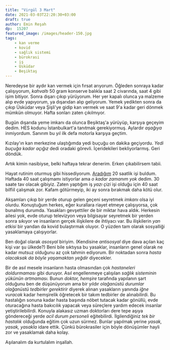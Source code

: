 ```yaml
---
title: "Virgül 3 Mart"
date: 2021-03-03T22:20:30+03:00
draft: true
author: Emin Reşah
dp:  15207
featured_image: /images/header-150.jpg
tags: 
    - kan verme
    - kovid
    - sağlık sistemi
    - bürokrasi
    - iş
    - Üsküdar
    - Beşiktaş
---
```


Neredeyse bir aydır kan vermek için fırsat arıyorum. Öğleden sonraya kadar
çalışıyorum, _kahvaltı_ 50 gram konserve balıkla saat 2 civarında, saat 4 gibi
işim bitiyor. Sonra dışarı çıkıp yürüyorum. Her yer kapalı olunca ya malzeme
alıp evde yapıyorum, ya dışarıdan alıp geliyorum. Yemek yedikten sonra da çıkıp
Üsküdar veya Şişli'ye gidip kan vermek ve saat 9'a kadar geri dönmek mümkün
olmuyor. Hafta sonları zaten çıkılmıyor. 

Bugün dışarıda yeme imkanı da olunca Beşiktaş'a yürüyüp, karşıya geçeyim dedim.
HES kodunu İstanbulkart'a tanıtmak gerekiyormuş. Aylardır _aşağıya_ inmiyordum.
Sanırım bu yıl ilk defa motorla karşıya geçtim.

Kızılay'ın kan merkezine ulaştığımda yedi buçuğu on dakika geçiyordu. *Yedi
buçuğa kadar açığız* dedi oradaki görevli. İçeridekileri bekliyorlarmış. Geri
döndük.

Artık kimin nasibiyse, belki haftaya tekrar denerim. Erken çıkabilirsem tabii.

Hayat rutinim oturmuş gibi hissediyorum. [Aradığım](../virgul-29-aralik--8408/)
20 saatlik işi buldum. Haftada 40 saat çalışmamı istiyorlar ama *o kadar zamanım
yok* dedim. 30 saate tav olacak gibiyiz. Zaten yaptığım iş _yazı çizi_ işi
olduğu için 40 saat bilfiil çalışmak zor. Kafam götürmeyip, iki ay sonra
bırakmak daha kötü olur. 

Akşamları çıkıp bir yerde oturup gelen geçeni seyretmek _imkanı_ olsa iyi
olurdu. Konuştuğum herkes, eğer kurallara riayet etmeye çalışıyorsa, çok
bunalmış durumda. Yasakları gevşettiler de bir miktar hava aldık. Herkesin
ailesi yok, evde oturup televizyon veya bilgisayar seyretmek bir yerden sonra
sıkıyor ve insanların gerçek ilişkilere de ihtiyacı var. Bu ilişkilerin _yan
etkisi_ bir yandan da kovid bulaştırmak oluyor. O yüzden tam olarak sosyalliği
yasaklamaya çalışıyorlar.

Ben doğal olarak _asosyal_ biriyim. (Kendisine _antisosyal_ diye dava açılan kaç
kişi var şu ülkede?) Beni bile sıktıysa bu yasaklar, insanların genel olarak ne
kadar mutsuz olduğunu az çok tahmin ediyorum. Bir noktadan sonra _hasta
olacaksak da böyle yaşamaktan yeğdir_ diyecekler.

Bir de asıl mesele insanların hasta olmasından çok _hastaneleri doldurmaması_
gibi duruyor. Asıl engellenmeye çalışılan _sağlık sisteminin yükünün artmaması._
Bunun _doktor, hemşire_ tarafında yapılanın şart olduğunu ben de düşünüyorum ama
bir yıldır _olağanüstü durumlar olağanüstü tedbirler gerektirir_ diyerek alınan
yasakların yanında _iğne vuracak_ kadar hemşirelik öğretecek bir takım tedbirler
de alınabilirdi. Bu hastalığın sonuna kadar hasta başında nöbet tutacak kadar
gönüllü, evde oturacağına hasta bakıcılık yapacak veya süreçlere yardım edecek
insanlar yetiştirilebilirdi. Konuyla alakasız uzman doktorları dere tepe aşıya
göndereceği yerde _acil durum personeli_ eğitebilirdi. İlgilendiğiniz _tek bir
hastalık_ olduğunda eğitim çok uzun sürmez. Bunlar yapılmak yerine
_yasak, yasak, yasakla_ idare ettik. Çünkü bürokrasiler için böyle dönüşümler
hayli zor ve yasaklamak daha kolay.

Aşılanalım da kurtulalım inşallah.